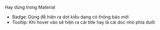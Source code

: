 Hay dùng trong Material 
- Badge: Dùng để hiện ra dot kiểu dạng có thông báo mới
- Tooltip: Khi hover vào sẽ hiện ra cái title hay là cái doc nhỏ phía dưới